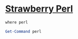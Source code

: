 # [Strawberry Perl](https://strawberryperl.com/)

```cmd
where perl
```


```powershell
Get-Command perl
```
